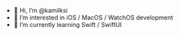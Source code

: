 - 👋 Hi, I’m @kamilksi
- 👀 I’m interested in iOS / MacOS / WatchOS development
- 🌱 I’m currently learning Swift / SwiftUI

<!---
kamilksi/kamilksi is a ✨ special ✨ repository because its `README.md` (this file) appears on your GitHub profile.
You can click the Preview link to take a look at your changes.
--->
